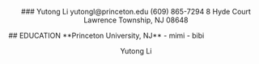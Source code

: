 <p align="center">
### Yutong Li 
yutongl@princeton.edu   (609) 865-7294
8 Hyde Court 
Lawrence Township, NJ 08648
</p>
## EDUCATION 
**Princeton University, NJ**
- mimi
- bibi

<p align="center">
     Yutong Li
</p>
